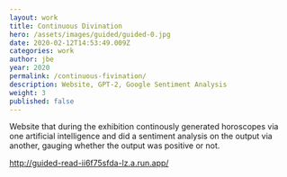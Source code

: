 ```yaml
---
layout: work
title: Continuous Divination
hero: /assets/images/guided/guided-0.jpg
date: 2020-02-12T14:53:49.009Z
categories: work
author: jbe
year: 2020
permalink: /continuous-fivination/
description: Website, GPT-2, Google Sentiment Analysis 
weight: 3
published: false
---
```


<p class="pad">

Website that during the exhibition continously generated horoscopes via one artificial intelligence and did a sentiment analysis on the output via another, gauging whether the output was positive or not. 

</p>


<p class="pad">
	<a href="http://guided-read-ii6f75sfda-lz.a.run.app/">http://guided-read-ii6f75sfda-lz.a.run.app/</a>
</p>